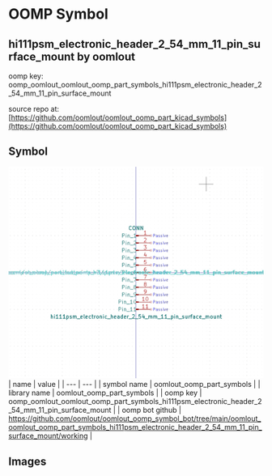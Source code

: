 # OOMP Symbol  
## hi111psm_electronic_header_2_54_mm_11_pin_surface_mount  by oomlout  
  
oomp key: oomp_oomlout_oomlout_oomp_part_symbols_hi111psm_electronic_header_2_54_mm_11_pin_surface_mount  
  
source repo at: [https://github.com/oomlout/oomlout_oomp_part_kicad_symbols](https://github.com/oomlout/oomlout_oomp_part_kicad_symbols)  
## Symbol  
  
[![working.png](working_600.png)](working.png)  
| name | value | 
| --- | --- | 
| symbol name | oomlout_oomp_part_symbols | 
| library name | oomlout_oomp_part_symbols | 
| oomp key | oomp_oomlout_oomlout_oomp_part_symbols_hi111psm_electronic_header_2_54_mm_11_pin_surface_mount | 
| oomp bot github | https://github.com/oomlout/oomlout_oomp_symbol_bot/tree/main/oomlout_oomlout_oomp_part_symbols_hi111psm_electronic_header_2_54_mm_11_pin_surface_mount/working | 
## Images  
